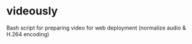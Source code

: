videously
=========

Bash script for preparing video for web deployment (normalize audio &amp; H.264 encoding)